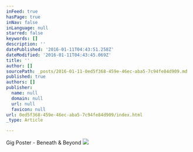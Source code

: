 ```yaml
---
inFeed: true
hasPage: true
inNav: false
inLanguage: null
starred: false
keywords: []
description: ''
datePublished: '2016-01-11T04:43:51.258Z'
dateModified: '2016-01-11T04:43:45.069Z'
title: ''
author: []
sourcePath: _posts/2016-01-11-0ed5f368-459e-46ec-aba5-7c94fe84d909.md
published: true
authors: []
publisher:
  name: null
  domain: null
  url: null
  favicon: null
url: 0ed5f368-459e-46ec-aba5-7c94fe84d909/index.html
_type: Article

---
```

Gig Poster - Beneath & Beyond
![](https://the-grid-user-content.s3-us-west-2.amazonaws.com/79da2b65-8a4b-484c-8b37-bd2fa5103a3d.jpg)